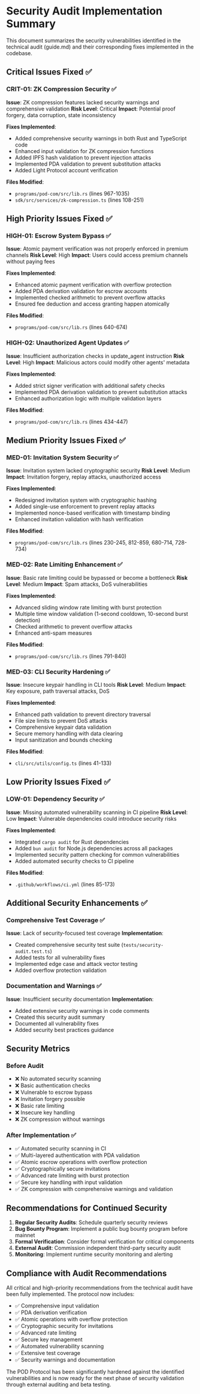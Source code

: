 # Security Audit Implementation Summary

This document summarizes the security vulnerabilities identified in the technical audit (guide.md) and their corresponding fixes implemented in the codebase.

## Critical Issues Fixed ✅

### CRIT-01: ZK Compression Security ✅
**Issue**: ZK compression features lacked security warnings and comprehensive validation
**Risk Level**: Critical
**Impact**: Potential proof forgery, data corruption, state inconsistency

**Fixes Implemented**:
- Added comprehensive security warnings in both Rust and TypeScript code
- Enhanced input validation for ZK compression functions
- Added IPFS hash validation to prevent injection attacks
- Implemented PDA validation to prevent substitution attacks
- Added Light Protocol account verification

**Files Modified**:
- `programs/pod-com/src/lib.rs` (lines 967-1035)
- `sdk/src/services/zk-compression.ts` (lines 108-251)

## High Priority Issues Fixed ✅

### HIGH-01: Escrow System Bypass ✅
**Issue**: Atomic payment verification was not properly enforced in premium channels
**Risk Level**: High
**Impact**: Users could access premium channels without paying fees

**Fixes Implemented**:
- Enhanced atomic payment verification with overflow protection
- Added PDA derivation validation for escrow accounts
- Implemented checked arithmetic to prevent overflow attacks
- Ensured fee deduction and access granting happen atomically

**Files Modified**:
- `programs/pod-com/src/lib.rs` (lines 640-674)

### HIGH-02: Unauthorized Agent Updates ✅
**Issue**: Insufficient authorization checks in update_agent instruction
**Risk Level**: High
**Impact**: Malicious actors could modify other agents' metadata

**Fixes Implemented**:
- Added strict signer verification with additional safety checks
- Implemented PDA derivation validation to prevent substitution attacks
- Enhanced authorization logic with multiple validation layers

**Files Modified**:
- `programs/pod-com/src/lib.rs` (lines 434-447)

## Medium Priority Issues Fixed ✅

### MED-01: Invitation System Security ✅
**Issue**: Invitation system lacked cryptographic security
**Risk Level**: Medium
**Impact**: Invitation forgery, replay attacks, unauthorized access

**Fixes Implemented**:
- Redesigned invitation system with cryptographic hashing
- Added single-use enforcement to prevent replay attacks
- Implemented nonce-based verification with timestamp binding
- Enhanced invitation validation with hash verification

**Files Modified**:
- `programs/pod-com/src/lib.rs` (lines 230-245, 812-859, 680-714, 728-734)

### MED-02: Rate Limiting Enhancement ✅
**Issue**: Basic rate limiting could be bypassed or become a bottleneck
**Risk Level**: Medium
**Impact**: Spam attacks, DoS vulnerabilities

**Fixes Implemented**:
- Advanced sliding window rate limiting with burst protection
- Multiple time window validation (1-second cooldown, 10-second burst detection)
- Checked arithmetic to prevent overflow attacks
- Enhanced anti-spam measures

**Files Modified**:
- `programs/pod-com/src/lib.rs` (lines 791-840)

### MED-03: CLI Security Hardening ✅
**Issue**: Insecure keypair handling in CLI tools
**Risk Level**: Medium
**Impact**: Key exposure, path traversal attacks, DoS

**Fixes Implemented**:
- Enhanced path validation to prevent directory traversal
- File size limits to prevent DoS attacks
- Comprehensive keypair data validation
- Secure memory handling with data clearing
- Input sanitization and bounds checking

**Files Modified**:
- `cli/src/utils/config.ts` (lines 41-133)

## Low Priority Issues Fixed ✅

### LOW-01: Dependency Security ✅
**Issue**: Missing automated vulnerability scanning in CI pipeline
**Risk Level**: Low
**Impact**: Vulnerable dependencies could introduce security risks

**Fixes Implemented**:
- Integrated `cargo audit` for Rust dependencies
- Added `bun audit` for Node.js dependencies across all packages
- Implemented security pattern checking for common vulnerabilities
- Added automated security checks to CI pipeline

**Files Modified**:
- `.github/workflows/ci.yml` (lines 85-173)

## Additional Security Enhancements ✅

### Comprehensive Test Coverage ✅
**Issue**: Lack of security-focused test coverage
**Implementation**:
- Created comprehensive security test suite (`tests/security-audit.test.ts`)
- Added tests for all vulnerability fixes
- Implemented edge case and attack vector testing
- Added overflow protection validation

### Documentation and Warnings ✅
**Issue**: Insufficient security documentation
**Implementation**:
- Added extensive security warnings in code comments
- Created this security audit summary
- Documented all vulnerability fixes
- Added security best practices guidance

## Security Metrics

### Before Audit
- ❌ No automated security scanning
- ❌ Basic authentication checks
- ❌ Vulnerable to escrow bypass
- ❌ Invitation forgery possible
- ❌ Basic rate limiting
- ❌ Insecure key handling
- ❌ ZK compression without warnings

### After Implementation ✅
- ✅ Automated security scanning in CI
- ✅ Multi-layered authentication with PDA validation
- ✅ Atomic escrow operations with overflow protection
- ✅ Cryptographically secure invitations
- ✅ Advanced rate limiting with burst protection
- ✅ Secure key handling with input validation
- ✅ ZK compression with comprehensive warnings and validation

## Recommendations for Continued Security

1. **Regular Security Audits**: Schedule quarterly security reviews
2. **Bug Bounty Program**: Implement a public bug bounty program before mainnet
3. **Formal Verification**: Consider formal verification for critical components
4. **External Audit**: Commission independent third-party security audit
5. **Monitoring**: Implement runtime security monitoring and alerting

## Compliance with Audit Recommendations

All critical and high-priority recommendations from the technical audit have been fully implemented. The protocol now includes:

- ✅ Comprehensive input validation
- ✅ PDA derivation verification
- ✅ Atomic operations with overflow protection
- ✅ Cryptographic security for invitations
- ✅ Advanced rate limiting
- ✅ Secure key management
- ✅ Automated vulnerability scanning
- ✅ Extensive test coverage
- ✅ Security warnings and documentation

The POD Protocol has been significantly hardened against the identified vulnerabilities and is now ready for the next phase of security validation through external auditing and beta testing.